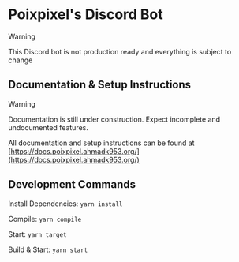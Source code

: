 # Poixpixel's Discord Bot

> [!WARNING]
> This Discord bot is not production ready and everything is subject to change

## Documentation & Setup Instructions

> [!WARNING]
> Documentation is still under construction. Expect incomplete and undocumented features.

All documentation and setup instructions can be found at [https://docs.poixpixel.ahmadk953.org/](https://docs.poixpixel.ahmadk953.org/)

## Development Commands

Install Dependencies: ``yarn install``

Compile: ``yarn compile``

Start: ``yarn target``

Build & Start: ``yarn start``
